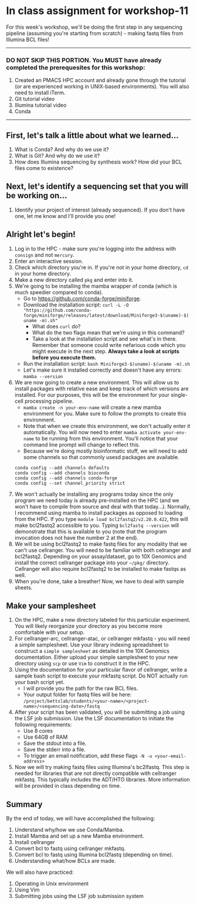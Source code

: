 # In class assignment for workshop-11

For this week's workshop, we'll be doing the first step in any sequencing pipeline (assuming you're starting from scratch) - making fastq files from Illumina BCL files!

---
### **DO NOT SKIP THIS PORTION.** You MUST have already completed the prerequesites for this workshop:
1. Created an PMACS HPC account and already gone through the tutorial (or are experienced working in UNIX-based environments). You will also need to install iTerm.
2. Git tutorial video
3. Illumina tutorial video
4. Conda
---

## First, let's talk a little about what we learned...
1. What is Conda? And why do we use it?
2. What is Git? And why do we use it?
3. How does Illumina sequencing by synthesis work? How did your BCL files come to existence?

## Next, let's identify a sequencing set that you will be working on...
1. Identify your project of interest (already sequenced). If you don't have one, let me know and I'll provide you one!

## Alright let's begin!
1. Log in to the HPC - make sure you're logging into the address with `consign` and not `mercury`.
2. Enter an interactive session.
3. Check which directory you're in. If you're not in your home directory, `cd` in your home directory.
4. Make a new directory called `pkg` and enter into it.
5. We're going to be installing the mamba wrapper of conda (which is much speedier compared to conda).
    - Go to https://github.com/conda-forge/miniforge.
    - Download the installation script: `curl -L -O "https://github.com/conda-forge/miniforge/releases/latest/download/Miniforge3-$(uname)-$(uname -m).sh"`
      - What does `curl` do?
      - What do the two flags mean that we're using in this command?
      - Take a look at the installation script and see what's in there. Remember that someone could write nefarious code which you might execute in the next step. **Always take a look at scripts before you execute them.**
    - Run the installation script: `bash Miniforge3-$(uname)-$(uname -m).sh`
    - Let's make sure it installed correctly and doesn't have any errors: `mamba --version`
6. We are now going to create a new environment. This will allow us to install packages with relative ease and keep track of which versions are installed. For our purposes, this will be the environment for your single-cell processing pipeline.
    - `mamba create -n your-env-name` will create a new mamba environment for you. Make sure to follow the prompts to create this environment.
    - Note that when we create this environment, we don't actually enter it automatically. You will now need to enter `mamba activate your-env-name` to be running from this environment. You'll notice that your command line prompt will change to reflect this.
    - Because we're doing mostly bioinformatic stuff, we will need to add some channels so that commonly usesd packages are available.
    ```{bash}
    conda config --add channels defaults
    conda config --add channels bioconda
    conda config --add channels conda-forge
    conda config --set channel_priority strict
    ```
7. We won't actually be installing any programs today since the only program we need today is already pre-installed on the HPC (and we won't have to compile from source and deal with that today...). Normally, I recommend using mamba to install packages as opposed to loading from the HPC. If you type `module load bcl2fastq2/v2.20.0.422`, this will make bcl2fastq2 accessible to you. Typing `bcl2fastq --version` will demonstrate that this is available to you (note that the program invocation does not have the number 2 at the end).
8. We will be using bcl2fastq2 to make fastq files for any modality that we can't use cellranger. You will need to be familiar with both cellranger and bcl2fastq2. Depending on your assay/dataset, go to 10X Genomics and install the correct cellranger package into your `~/pkg/` directory. Cellranger will also require bcl2fastq2 to be installed to make fastqs as well.
9. When you're done, take a breather! Now, we have to deal with sample sheets.

## Make your samplesheet
1. On the HPC, make a new directory labeled for this particular experiment. You will likely reorganize your directory as you become more comfortable with your setup.
2. For cellranger-arc, cellranger-atac, or cellranger mkfastq - you will need a simple samplesheet. Use your library indexing spreadsheet to construct a `simple samplesheet` as detailed in the 10X Genomics documentation. Either upload your simple samplesheet to your new directory using `scp` or use `Vim` to construct it in the HPC.
3. Using the documentation for your particular flavor of cellranger, write a sample bash script to execute your mkfastq script. Do NOT actually run your bash script yet.
    - I will provide you the path for the raw BCL files.
    - Your output folder for fastq files will be here: `/project/bettslab/students/<your-name>/<project-name>/<sequencing-date>/fastq`
4. After your script has been validated, you will be submitting a job using the LSF job submission. Use the LSF documentation to initiate the following requirements:
    - Use 8 cores
    - Use 64GB of RAM
    - Save the stdout into a file.
    - Save the stderr into a file.
    - To trigger an email notification, add these flags `-N -u <your-email-address>`
5. Now we will try making fastq files using Illumina's bc2lfastq. This step is needed for libraries that are not directly compatible with cellranger mkfastq. This typically includes the ADT/HTO libraries. More information will be provided in class depending on time.

## Summary
By the end of today, we will have accomplished the following: 
1. Understand why/how we use Conda/Mamba.
2. Install Mamba and set up a new Mamba environment.
3. Install cellranger
4. Convert bcl to fastq using cellranger mkfastq.
5. Convert bcl to fastq using Illumina bcl2fastq (depending on time).
6. Understanding what/how BCLs are made.

We will also have practiced:
1. Operating in Unix environment
2. Using Vim
3. Submitting jobs using the LSF job submission system
